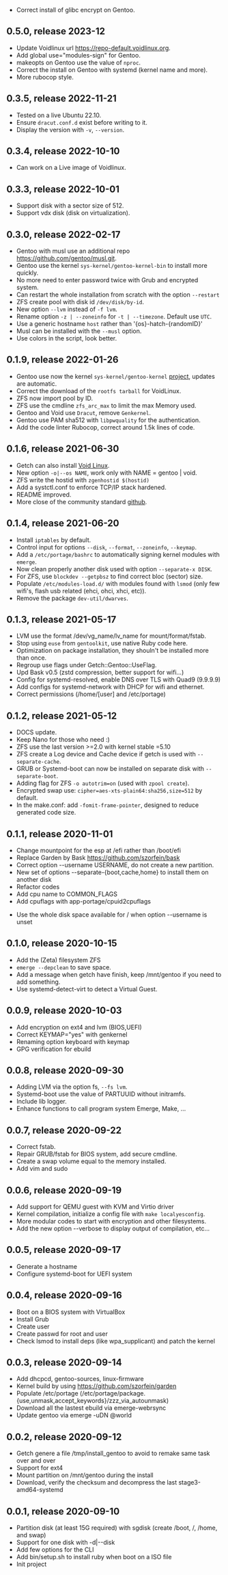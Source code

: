 * Correct install of glibc encrypt on Gentoo.

## 0.5.0, release 2023-12
* Update Voidlinux url https://repo-default.voidlinux.org.
* Add global use="modules-sign" for Gentoo.
* makeopts on Gentoo use the value of `nproc`.
* Correct the install on Gentoo with systemd (kernel name and more).
* More rubocop style.

## 0.3.5, release 2022-11-21
* Tested on a live Ubuntu 22.10.
* Ensure `dracut.conf.d` exist before writing to it.
* Display the version with `-v`, `--version`.

## 0.3.4, release 2022-10-10
* Can work on a Live image of Voidlinux.

## 0.3.3, release 2022-10-01
* Support disk with a sector size of 512.
* Support vdx disk (disk on virtualization).

## 0.3.0, release 2022-02-17
* Gentoo with musl use an additional repo https://github.com/gentoo/musl.git.
* Gentoo use the kernel `sys-kernel/gentoo-kernel-bin` to install more quickly.
* No more need to enter password twice with Grub and encrypted system.
* Can restart the whole installation from scratch with the option `--restart`
* ZFS create pool with disk id `/dev/disk/by-id`.
* New option `--lvm` instead of `-f lvm`.
* Rename option `-z | --zoneinfo` for `-t | --timezone`. Default use `UTC`.
* Use a generic hostname `host` rather than '{os}-hatch-{randomID}'
* Musl can be installed with the `--musl` option.
* Use colors in the script, look better.

## 0.1.9, release 2022-01-26
* Gentoo use now the kernel `sys-kernel/gentoo-kernel` [project](https://wiki.gentoo.org/wiki/Project:Distribution_Kernel), updates are automatic.
* Correct the download of the `rootfs tarball` for VoidLinux.
* ZFS now import pool by ID.
* ZFS use the cmdline `zfs_arc_max` to limit the max Memory used.
* Gentoo and Void use `Dracut`, remove `Genkernel`.
* Gentoo use PAM sha512 with `libpwquality` for the authentication.
* Add the code linter Rubocop, correct around 1.5k lines of code.

## 0.1.6, release 2021-06-30
+ Getch can also install [Void Linux](https://voidlinux.org/).
+ New option `-o|--os NAME`, work only with NAME = gentoo | void.
+ ZFS write the hostid with `zgenhostid $(hostid)`
+ Add a systctl.conf to enforce TCP/IP stack hardened.
+ README improved.
+ More close of the community standard [github](https://github.com/szorfein/getch/community).

## 0.1.4, release 2021-06-20
* Install `iptables` by default.
* Control input for options `--disk`, `--format`, `--zoneinfo`, `--keymap`.
* Add a `/etc/portage/bashrc` to automatically signing kernel modules with `emerge`.
* Now clean properly another disk used with option `--separate-x DISK`.
* For ZFS, use `blockdev --getpbsz` to find correct bloc (sector) size.
* Populate `/etc/modules-load.d/` with modules found with `lsmod` (only few wifi's, flash usb related (ehci, ohci, xhci, etc)).
* Remove the package `dev-util/dwarves`.

## 0.1.3, release 2021-05-17
* LVM use the format /dev/vg_name/lv_name for mount/format/fstab.
* Stop using `euse` from `gentoolkit`, use native Ruby code here.
* Optimization on package installation, they shouln't be installed more than once.
* Regroup use flags under Getch::Gentoo::UseFlag.
* Upd Bask v0.5 (zstd compression, better support for wifi...)
* Config for systemd-resolved, enable DNS over TLS with Quad9 (9.9.9.9)
* Add configs for systemd-network with DHCP for wifi and ethernet.
* Correct permissions (/home/[user] and /etc/portage)

## 0.1.2, release 2021-05-12
* DOCS update.
* Keep Nano for those who need :)
* ZFS use the last version >=2.0 with kernel stable =5.10
* ZFS create a Log device and Cache device if getch is used with `--separate-cache`.
* GRUB or Systemd-boot can now be installed on separate disk with `--separate-boot`.
* Adding flag for ZFS `-o autotrim=on` (used with `zpool create`).
* Encrypted swap use: `cipher=aes-xts-plain64:sha256,size=512` by default.
* In the make.conf: add `-fomit-frame-pointer`, designed to reduce generated code size.

## 0.1.1, release 2020-11-01
* Change mountpoint for the esp at /efi rather than /boot/efi
* Replace Garden by Bask https://github.com/szorfein/bask
* Correct option --username USERNAME, do not create a new partition.
* New set of options --separate-{boot,cache,home} to install them on another disk
* Refactor codes
* Add cpu name to COMMON_FLAGS
* Add cpuflags with app-portage/cpuid2cpuflags
+ Use the whole disk space available for / when option --username is unset

## 0.1.0, release 2020-10-15
* Add the (Zeta) filesystem ZFS
* `emerge --depclean` to save space.
* Add a message when getch have finish, keep /mnt/gentoo if you need to add something.
* Use systemd-detect-virt to detect a Virtual Guest.

## 0.0.9, release 2020-10-03
* Add encryption on ext4 and lvm (BIOS,UEFI)
* Correct KEYMAP="yes" with genkernel
* Renaming option keyboard with keymap
* GPG verification for ebuild

## 0.0.8, release 2020-09-30
* Adding LVM via the option fs, `--fs lvm`.
* Systemd-boot use the value of PARTUUID without initramfs.
* Include lib logger.
* Enhance functions to call program system Emerge, Make, ...

## 0.0.7, release 2020-09-22
* Correct fstab.
* Repair GRUB/fstab for BIOS system, add secure cmdline.
* Create a swap volume equal to the memory installed.
* Add vim and sudo

## 0.0.6, release 2020-09-19
* Add support for QEMU guest with KVM and Virtio driver
* Kernel compilation, initialize a config file with `make localyesconfig`.
* More modular codes to start with encryption and other filesystems.
* Add the new option --verbose to display output of compilation, etc...

## 0.0.5, release 2020-09-17
* Generate a hostname
* Configure systemd-boot for UEFI system

## 0.0.4, release 2020-09-16
* Boot on a BIOS system with VirtualBox
* Install Grub
* Create user
* Create passwd for root and user
* Check lsmod to install deps (like wpa_supplicant) and patch the kernel

## 0.0.3, release 2020-09-14
* Add dhcpcd, gentoo-sources, linux-firmware
* Kernel build by using https://github.com/szorfein/garden
* Populate /etc/portage (/etc/portage/package.{use,unmask,accept_keywords}/zzz_via_autounmask)
* Download all the lastest ebuild via emerge-webrsync
* Update gentoo via emerge -uDN @world

## 0.0.2, release 2020-09-12
* Getch genere a file /tmp/install_gentoo to avoid to remake same task over and over
* Support for ext4
* Mount partition on /mnt/gentoo during the install
* Download, verify the checksum and decompress the last stage3-amd64-systemd

## 0.0.1, release 2020-09-10
* Partition disk (at least 15G required) with sgdisk (create /boot, /, /home, and swap)
* Support for one disk with -d|--disk
* Add few options for the CLI
* Add bin/setup.sh to install ruby when boot on a ISO file
* Init project
